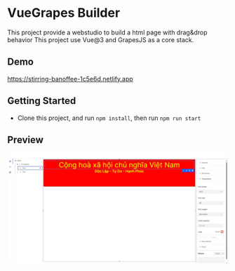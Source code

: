 # VueGrapes Builder

This project provide a webstudio to build a html page with drag&drop behavior
This project use Vue@3 and GrapesJS as a core stack.

## Demo

<https://stirring-banoffee-1c5e6d.netlify.app>

## Getting Started

- Clone this project, and run `npm install`, then run `npm run start`

## Preview

![Demo](/preview.jpeg)
